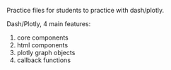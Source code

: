 Practice files for students to practice with dash/plotly. 

Dash/Plotly, 4 main features: 
1) core components
2) html components 
3) plotly graph objects 
4) callback functions

